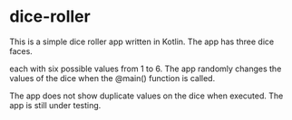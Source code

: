 # dice-roller

This is a simple dice roller app written in Kotlin. The app has three dice faces.

each with six possible values from 1 to 6. The app randomly changes the values of the dice when the @main() function is called. 

The app does not show duplicate values on the dice when executed. The app is still under testing.

